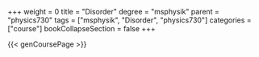 +++
weight = 0
title = "Disorder"
degree = "msphysik"
parent = "physics730"
tags = ["msphysik", "Disorder", "physics730"]
categories = ["course"]
bookCollapseSection = false
+++

{{< genCoursePage >}}
